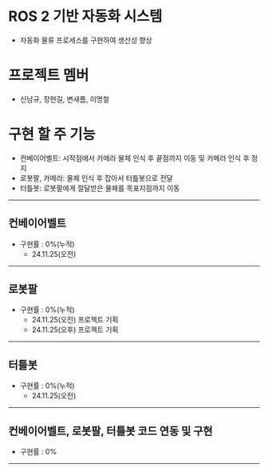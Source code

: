 # ROS 2 기반 자동화 시스템
- 자동화 물류 프로세스를 구현하여 생산성 향상
# 프로젝트 멤버
- 신남규, 장현길, 변새롬, 이명철
# 구현 할 주 기능
- 컨베이어벨트: 시작점에서 카메라 물체 인식 후 끝점까지 이동 및 카메라 인식 후 정지
- 로봇팔, 카메라: 물체 인식 후 잡아서 터틀봇으로 전달
- 터틀봇: 로봇팔에게 절달받은 물체를 목표지점까지 이동
<hr/>

## 컨베이어벨트
- 구현률 : 0%(누적)
  - 24.11.25(오전)

<hr/>

## 로봇팔
- 구현률 : 0%(누적)
  - 24.11.25(오전) 프로젝트 기획
  - 24.11.25(오후) 프로젝트 기획


<hr/> 

## 터틀봇
- 구현률 : 0%(누적)
  - 24.11.25(오전)

  
  
<hr/>

## 컨베이어벨트, 로봇팔, 터틀봇 코드 연동 및 구현
- 구현률 : 0%


<hr/>
